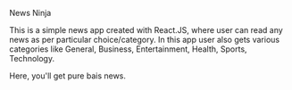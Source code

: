 News Ninja

This is a simple news app created with React.JS, where user can read any news as per particular choice/category. In this app user also gets various categories like General, Business, Entertainment, Health, Sports, Technology.

Here, you'll get pure bais news.